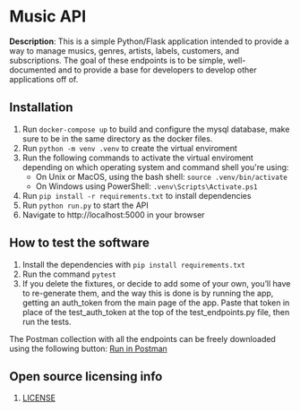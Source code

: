 # Music API

**Description**: This is a simple Python/Flask application intended to provide a way to manage musics, genres, artists, labels, customers, and subscriptions.
The goal of these endpoints is to be simple, well-documented and to provide a base for developers to develop other applications off of.

## Installation

1. Run `docker-compose up` to build and configure the mysql database, make sure to be in the same directory as the docker files.
2. Run `python -m venv .venv` to create the virtual enviroment
3. Run the following commands to activate the virtual enviroment depending on which operating system and command shell you're using:
   - On Unix or MacOS, using the bash shell: `source .venv/bin/activate`
   - On Windows using PowerShell: `.venv\Scripts\Activate.ps1`
4. Run `pip install -r requirements.txt` to install dependencies
5. Run `python run.py` to start the API
6. Navigate to http://localhost:5000 in your browser

## How to test the software

1. Install the dependencies with `pip install requirements.txt`
2. Run the command `pytest`
3. If you delete the fixtures, or decide to add some of your own, you’ll have to re-generate them, and the way this is done is by running the app, getting an auth_token from the main page of the app. Paste that token in place of the test_auth_token at the top of the test_endpoints.py file, then run the tests.

The Postman collection with all the endpoints can be freely downloaded using the following button: [Run in Postman](https://api.postman.com/collections/23428387-411e9ac6-fb5e-4e5c-9ff9-eb5fa4141d40?access_key=PMAT-01H2RQS5P6JKTT1VSX2N6T7CHF)

## Open source licensing info

1. [LICENSE](LICENSE)
